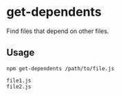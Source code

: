 # get-dependents

Find files that depend on other files.

## Usage

```shell
npm get-dependents /path/to/file.js

file1.js
file2.js
```
